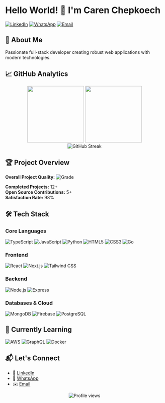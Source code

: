 # Hello World! 👋 I'm Caren Chepkoech

[![LinkedIn](https://img.shields.io/badge/Connect%20on-LinkedIn-blue?style=for-the-badge&logo=linkedin)](https://www.linkedin.com/in/caren-chepkoech-474924266/)
[![WhatsApp](https://img.shields.io/badge/Chat%20on-WhatsApp-green?style=for-the-badge&logo=whatsapp)](https://wa.me/254711526658)
[![Email](https://img.shields.io/badge/Email-karenchepkoech2002%40gmail.com-red?style=for-the-badge&logo=gmail)](mailto:karenchepkoech2002@gmail.com)

## 🔭 About Me
Passionate full-stack developer creating robust web applications with modern technologies.

## 📈 GitHub Analytics

<div align="center">
  <img height="180em" src="https://github-readme-stats.vercel.app/api?username=CARENKIGEN&show_icons=true&theme=radical&include_all_commits=true&count_private=true"/>
  <img height="180em" src="https://github-readme-stats.vercel.app/api/top-langs/?username=CARENKIGEN&layout=compact&langs_count=8&theme=radical&hide=procfile&exclude_repo=linux-commands"/>
</div>

<div align="center">
  <img src="https://streak-stats.demolab.com?user=CARENKIGEN&theme=radical&hide_border=true&date_format=M%20j%5B%2C%20Y%5D" alt="GitHub Streak"/>
</div>

## 🏆 Project Overview

**Overall Project Quality:** ![Grade](https://img.shields.io/badge/A%2B-Excellent-brightgreen?style=for-the-badge)

**Completed Projects:** 12+  
**Open Source Contributions:** 5+  
**Satisfaction Rate:** 98%  

## 🛠️ Tech Stack

### Core Languages
![TypeScript](https://img.shields.io/badge/TypeScript-3178C6?style=flat-square&logo=typescript&logoColor=white)
![JavaScript](https://img.shields.io/badge/JavaScript-F7DF1E?style=flat-square&logo=javascript&logoColor=black)
![Python](https://img.shields.io/badge/Python-3776AB?style=flat-square&logo=python&logoColor=white)
![HTML5](https://img.shields.io/badge/HTML5-E34F26?style=flat-square&logo=html5&logoColor=white)
![CSS3](https://img.shields.io/badge/CSS3-1572B6?style=flat-square&logo=css3&logoColor=white)
![Go](https://img.shields.io/badge/Go-00ADD8?style=flat-square&logo=go&logoColor=white)

### Frontend
![React](https://img.shields.io/badge/React-61DAFB?style=flat-square&logo=react&logoColor=black)
![Next.js](https://img.shields.io/badge/Next.js-000000?style=flat-square&logo=nextdotjs&logoColor=white)
![Tailwind CSS](https://img.shields.io/badge/Tailwind_CSS-38B2AC?style=flat-square&logo=tailwind-css&logoColor=white)

### Backend
![Node.js](https://img.shields.io/badge/Node.js-339933?style=flat-square&logo=node.js&logoColor=white)
![Express](https://img.shields.io/badge/Express-000000?style=flat-square&logo=express&logoColor=white)

### Databases & Cloud
![MongoDB](https://img.shields.io/badge/MongoDB-47A248?style=flat-square&logo=mongodb&logoColor=white)
![Firebase](https://img.shields.io/badge/Firebase-FFCA28?style=flat-square&logo=firebase&logoColor=black)
![PostgreSQL](https://img.shields.io/badge/PostgreSQL-4169E1?style=flat-square&logo=postgresql&logoColor=white)

## 🌱 Currently Learning
![AWS](https://img.shields.io/badge/AWS-232F3E?style=flat-square&logo=amazon-aws&logoColor=white)
![GraphQL](https://img.shields.io/badge/GraphQL-E10098?style=flat-square&logo=graphql&logoColor=white)
![Docker](https://img.shields.io/badge/Docker-2496ED?style=flat-square&logo=docker&logoColor=white)

## 📬 Let's Connect
- 💼 [LinkedIn](https://www.linkedin.com/in/caren-chepkoech-474924266/)
- 📱 [WhatsApp](https://wa.me/254711526658)
- ✉️ [Email](mailto:karenchepkoech2002@gmail.com)

<div align="center">
  <img src="https://komarev.com/ghpvc/?username=CARENKIGEN&label=Profile%20Views&color=blueviolet&style=flat-square" alt="Profile views"/>
</div>
